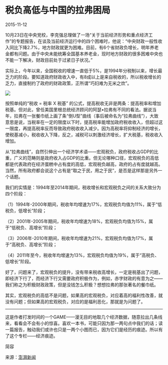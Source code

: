 # 税负高低与中国的拉弗困局

2015-11-12

10月23日在中央党校，李克强总理做了一场“关于当前经济形势和重点经济工作”的专题报告，在谈及当前经济运行中的四个困难时，他说：“中央财政一般性收入同比下降2.7%，地方财政就更为困难。目前，有6个省财政负增长，明年养老金都有问题。由于中央未能统筹全国基本养老金，现时地方财政的很多困难中央也不能一下解决，财政目前处于过紧日子状况。”

实际上，今年以来，全国税收的增速一直低于5%，是1994年分税制以来，增长最乏力的阶段。要知道政府财政收入中，有8成以上是来自税收的，所以税收增长的乏力，直接制约了政府的财政政策，正所谓“巧妇难为无米之炊”。

![](https://ws3.sinaimg.cn/large/006tKfTcgy1g0zoqg0v0sj30go0gojse.jpg)

按照单纯的“税收 = 税率 X 税基” 的公式，提高税收无非是两条：提高税率和增加税基。但对此，曾任美国里根总统经济顾问的阿瑟•拉弗有不同的看法。据说当年，拉弗在一张餐巾纸上画了条“倒U型”曲线（事后被命名为“拉弗曲线”），大致意思是说，当税率在一定的限度以下时，提高税率能增加政府税收收入，但超过这一限度，再提高税率反而导致政府税收收入减少。因为高税率将抑制经济的增长，使税基减小，税收收入下降，反之，减税可以刺激经济增长，扩大税基，税收收入增加。

从“拉弗曲线”，自然引伸出一个经济学术语——宏观税负，政府税收占GDP的比重，广义的范畴则是政府收入占GDP的比重。但无论哪种口径，宏观税负的高低都是代表政府在经济蛋糕中占有度的高低，宏观税负越高，政府的占有度就越高。当然，所有政府都会说这个占有是“取之于民，用之于民”，是否是这样那是另外一个话题。

我们的实情是：1994年至2014年期间，税收增长和宏观税负之间的关系大致分为四个阶段：

（1）1994年-2000年期间，税收年均增速为17%，宏观税负均值为11%，属于“低税负，低增长”阶段；

（2）2001年-2005年期间，税收年均增速为18%，宏观税负均值为15%，属于“低税负、高增长”阶段；

（3）2006年-2010年期间，税收年均增速为21%，宏观税负均值为17%，属于“高税负、高增长”阶段；

（4）2011年至今，税收年均增速为13%，宏观税负均值为19%，属于“高税负、低增长”阶段。

好了，问题来了，宏观税负的提升，没有带来税收高增长，一定是税基出了问题，即经济下行了，而经济下行又需要政府积极作为，例如，赤字财政的有意为之——我们称之为积极财政政策，但是没钱怎么积极？想想拉弗的那张著名的餐巾纸。

其实，宏观税负的高低不是问题，如果高的宏观税负，对应着高的福利性改善，就没有问题；但如果高的宏观税负，对应的是福利恶化，那就是为问题了。

---

这是作者打发时间的一个GAME——漫无目的地取几个经济数据，随意拉出几条线来，看看会不会有小的惊喜。喜欢一本书，可能只因为那一两句点中我们的话；读一篇报告，触动我们或许也只是一两个小图而已，因为它们是经历的痕迹。所以有了这个专栏——经济痕迹。



简容

来源：[澎湃新闻](https://www.thepaper.cn/newsDetail_forward_1395479)